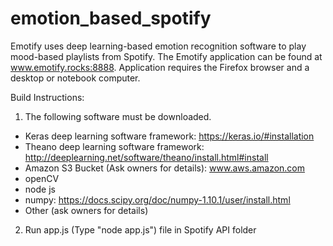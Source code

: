# emotion_based_spotify

Emotify uses deep learning-based emotion recognition software to play mood-based playlists from Spotify.  The Emotify application can be found at www.emotify.rocks:8888.  Application requires the Firefox browser and a desktop or notebook computer.

Build Instructions:
1) The following software must be downloaded.
  - Keras deep learning software framework: https://keras.io/#installation
  - Theano deep learning software framework: http://deeplearning.net/software/theano/install.html#install
  - Amazon S3 Bucket (Ask owners for details): www.aws.amazon.com
  - openCV
  - node js
  - numpy: https://docs.scipy.org/doc/numpy-1.10.1/user/install.html
  - Other (ask owners for details)

2) Run app.js (Type "node app.js") file in Spotify API folder

